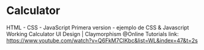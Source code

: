# Calculator

HTML - CSS - JavaScript
Primera version - ejemplo de CSS & Javascript Working Calculator UI Design | Claymorphism @Online Tutorials
link: https://www.youtube.com/watch?v=Q6FkM7CIKbc&list=WL&index=47&t=2s
